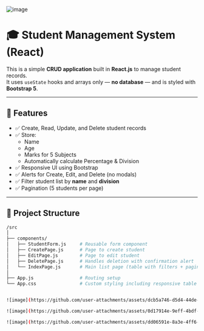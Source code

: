![image](https://github.com/user-attachments/assets/876b5fec-bc79-46f3-9b36-35271c25f113)

# 🎓 Student Management System (React)

This is a simple **CRUD application** built in **React.js** to manage student records.  
It uses `useState` hooks and arrays only — **no database** — and is styled with **Bootstrap 5**.

---

## 🚀 Features

- ✅ Create, Read, Update, and Delete student records
- ✅ Store:
  - Name
  - Age
  - Marks for 5 Subjects
  - Automatically calculate Percentage & Division
- ✅ Responsive UI using Bootstrap
- ✅ Alerts for Create, Edit, and Delete (no modals)
- ✅ Filter student list by **name** and **division**
- ✅ Pagination (5 students per page)

---

## 📂 Project Structure

```bash
/src
│
├── components/
│   ├── StudentForm.js     # Reusable form component
│   ├── CreatePage.js      # Page to create student
│   ├── EditPage.js        # Page to edit student
│   ├── DeletePage.js      # Handles deletion with confirmation alert
│   └── IndexPage.js       # Main list page (table with filters + pagination)
│
├── App.js                 # Routing setup
└── App.css                # Custom styling including responsive table


![image](https://github.com/user-attachments/assets/dcb5a746-d5d4-44de-a9bd-d4730ebe60f5)

![image](https://github.com/user-attachments/assets/0d17914e-9eff-4bdf-b4e6-13f102002151)

![image](https://github.com/user-attachments/assets/dd06591e-8a3e-4ff6-852b-4986fd80cd97)



